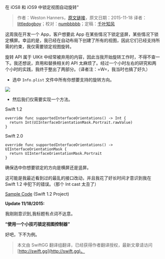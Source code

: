 在 iOS8 和 iOS9 中锁定视图自动旋转"

> 作者：Weston Hanners，[原文链接](http://www.alloc-init.com/2015/11/per-view-auto-rotation-locking-made-easy-for-ios-8-and-9/)，原文日期：2015-11-18
> 译者：[littledogboy](undefined)；校对：[numbbbbb](http://numbbbbb.com/)；定稿：[千叶知风](http://weibo.com/xiaoxxiao)
  









这周我在开发一个 App，客户想要此 App 在某些情况下锁定竖屏，某些情况下锁定横屏。幸运的是，我已经在自动布局下创建了所有的视图，因此它们已经支持所需的约束，我仅需要锁定视图旋转。



旋转 API 属于 UIKit 中经常被弃用的内容，因此当我开始旋转工作时，不得不查一下。我还想说，弃用和替换相关的 API 太麻烦了。经过一个小时左右的研究和两个小时的实践，我终于整出了两部分。（译者注：=W=，我当时也搞了好久）

* 选中 `Info.plist` 文件中所有你想要支持的旋转方向。

![](http://swift.gg/img/articles/per-view-auto-rotation-locking-made-easy-for-ios-8-and-9/InterfaceOrientation.png1450312516.562497)

* 然后我们仅需要实现一个方法。

Swift 1.2

    
    override func supportedInterfaceOrientations() -> Int {
      return Int(UIInterfaceOrientationMask.Portrait.rawValue)
    }

Swift 2.0

    
    override func supportedInterfaceOrientations() -> UIInterfaceOrientationMask {
      return UIInterfaceOrientationMask.Portrait
    }

确保选中你想要锁定的方向是横屏还是竖屏。

这可能是我最近看到过的最乱的接口改动，并且我花了好长时间才意识到我在 Swift 1.2 中犯下的错误。（那个 Int cast 太丑了）

[Sample Code](http://www.alloc-init.com/wp-content/uploads/2015/11/RotationTest.zip) (Swift 1.2 Project)

**Update 11/18/2015:**

我刚刚意识到,我标题有点词不达意。

**“使用一个小技巧锁定视图控制器”**

好吧，下不为例。
> 本文由 SwiftGG 翻译组翻译，已经获得作者翻译授权，最新文章请访问 [http://swift.gg](http://swift.gg)。